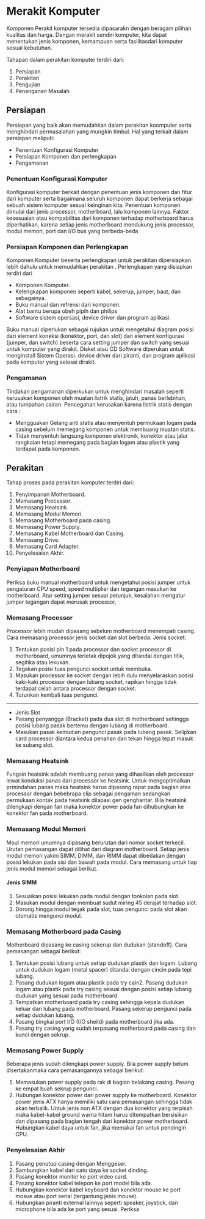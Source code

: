 # Merakit Komputer

Komponen Perakit komputer tersedia dipasarakn dengan beragam pilihan kualitas dan harga. Dengan merakit sendiri komputer, kita dapat menentukan jenis komponen, kemampuan serta fasilitasdari komputer sesuai kebutuhan.

Tahapan dalam perakitan komputer terdiri dari:

1. Persiapan
2. Perakitan
3. Pengujian
4. Penanganan Masalah

## Persiapan

Persiapan yang baik akan memudahkan dalam perakitan koomputer serta menghindari permasalahan yang mungkin timbul. Hal yang terkait dalam persiapan meliputi:

- Penentuan Konfigurasi Komputer
- Persiapan Komponen dan  perlengkapan
- Pengamanan

### Penentuan Konfigurasi Komputer

Konfigurasi komputer berkait dengan penentuan jenis komponen dan fitur dari komputer serta bagaimana seluruh komponen dapat berkerja sebagai sebuah sistem komputer sesuai keinginan kita. Penentuan komponen dimulai dari jenis processor, motherboard, lalu komponen  lainnya. Faktor kesesuaian atau kompabilitas dari komponen terhadap motherboard harus diperhatikan, karena setiap jenis motherboard mendukung jenis processor, modul memori, port dan I/O bus yang berbeda-beda

### Persiapan Komponen dan Perlengkapan

Komponen Komputer beserta perlengkapan untuk perakitan dipersiapkan lebih dahulu untuk memudahkan perakitan . Perlengkapan yang disiapkan terdiri dari

- Komponen Komputer.
- Kelengkapan komponen seperti kabel, sekerup, jumper, baut, dan sebagainya.
- Buku manual dan refrensi dari komponen.
- Alat bantu berupa obeh pipih dan philips
- Software sistem opersasi, device driver dan program aplikasi.

Buku manual diperlukan sebagai rujukan untuk mengetahui diagram posisi dari element koneksi (konektor, port, dan slot) dan element konfigurasi (jumper, dan switch) beserta cara setting jumper dan switch yang sesuai untuk komputer yang dirakit. Disket atau CD Software diperukan untuk menginstall Sistem Operasi. device driver dari piranti, dan program aplikasi pada komputer yang selesai dirakit.

### Pengamanan

Tindakan pengamanan diperkukan untuk menghindari masalah seperti kerusakan komponen oleh muatan listrik statis, jatuh, panas berlebihan, atau tumpahan cairan. Pencegahan kerusakan karena listrik statis dengan cara :

- Mengguakan Gelang anti statis atau menyentuh permukaan logam pada casing sebelum memegang komponen untuk membuang muatan statis.
- Tidak menyentuh langsung komponen elektronik, konektor atau jalur rangkaian tetapi memegang pada bagian logam atau plastik yang terdapat pada komponen.

## Perakitan

Tahap proses pada perakitan komputer terdiri dari:

1. Penyimpanan Motherboard.
2. Memasang Processor.
3. Memasang Heatsink.
4. Memasang Modul Memori.
5. Memasang Motherboard pada casing.
6. Memasang Power Supply.
7. Memasang Kabel Motherboard dan Casing.
8. Memasang Drive.
9. Memasang Card Adapter.
10. Penyelesaian Akhir.

### Penyiapan Motherboard

Periksa buku manual motherboard untuk mengetahui posisi jumper untuk pengaturan CPU speed, speed multiplier dan tegangan masukan ke motherboard. Atur setting jumper sesuai petunjuk, kesalahan mengatur jumper tegangan dapat merusak processor. 

### Memasang Processor

Processor lebih mudah dipasang sebelum motherboard menempati casing. Cara memasang processor jenis socket dan slot berbeda. Jenis socket:

1. Tentukan posisi pln 1 pada processor dan socket processor di motherboard, umumnya terletak dipojok yang ditandai dengan titik, segitika atau lekukan.
2. Tegakan posisi tuas pengunci socket untuk membuka.
3. Masukan processor ke socket dengan lebih dulu menyelaraskan posisi kaki-kaki processor dengan lubang socket, rapikan hingga tidak terdapat celah antara processor dengan socket.
4. Turunkan kembali tuas pengunci.

---

- Jenis Slot
- Pasang penyangga (Bracket) pada dua slot di motherboard sehingga posisi lubang pasak bertemu dengan lubang di motherboard.
- Masukan pasak kemudian pengunci pasak pada lubang pasak. Selipkan card processor diantara kedua penahan dan tekan hingga tepat masuk ke subang slot.

### Memasang Heatsink

Fungsin heatsink adalah membuang panas yang dihasilkan oleh processor lewat konduksi panas dari processor ke heatsink. Untuk mengoptimalkan prmindahan panas maka heatsink harus dipasang rapat pada bagian atas processor dengan bebebrapa clip sebagai pengaman sedangkan permukaan kontak pada heatsink dilapasi gen genghantar. Bila heatsink dilengkapi dengan fan maka konektor power pada fan dihubungkan ke konektor fan pada motherboard.

### Memasang Modul Memori

Moul memori umumnya dipasang berurutan dari nomor socket terkecil. Urutan pemasangan dapat dilihat dari diagram motherboard. Setiap jenis modul memori yakini SIMM, DIMM, dan RIMM dapat dibedakan dengan posisi lekukan pada sisi dan bawah pada modul. Cara memasang untuk tiap jenis modul memori sebagai berikut.

#### Jenis SIMM

1. Sesuaikan posisi lekukan pada modul dengan tonkolan pada slot.
2. Masukan modul dengan membuat sudut miring 45 derajat terhadap slot.
3. Dorong hingga modul tegak pada slot, tuas pengunci pada slot akan otomatis mengunci modul.

### Memasang Motherboard pada Casing

Motherboard dipasang ke casing sekerup dan dudukan (standoff). Cara pemasangan sebagai berikut:

1. Tentukan posisi lubang untuk setiap dudukan plastik dan logam. Lubang untuk dudukan logam (metal spacer) ditandai dengan cincin pada tepi lubang.
2. Pasang dudukan logam atau plastik pada try cain2. Pasang dudukan logam atau plastik pada try casing sesuai dengan posisi setiap lubang dudukan yang sesuai pada motherboard.
3. Tempatkan motherboard pada try casing sehingga kepala dudukan keluar dari lubang pada motherboard. Pasang sekerup pengunci pada setiap dudukan lubang.
4. Pasang bingkai port I/O (I/O sheild) pada motherboard jika ada.
5. Pasang try casing yang sudah terpasang motherboard pada casing dan kunci dengan sekrup.

### Memasang Power Supply

Beberapa jenis sudah dilengkapi power supply. Bila power supply belum disertakanmaka cara pemasangannya sebagai berikut:

1. Memasukan power supply pada rak di bagian belakang casing. Pasang ke empat buah sekrup pengunci.
2. Hubungan konektor power dari power supply ke motherboard. Konektor power jenis ATX hanya memiliki satu cara pemasangan sehingga tidak akan terbalik. Untuk jenis non ATX dengan dua konektor yang terpisah maka kabel-kabel ground warna hitam harus ditempatkan bersisikan dan dipasang pada bagian tengah dari konektor power motherboard. Hubungkan kabel daya untuk fan, jika memakai fan untuk pendingin CPU.

### Penyelesaian Akhir

1. Pasang penutup casing dengan Menggeser.
2. Sambungkan kabel dari catu daya ke socket dinding.
3. Pasang konektor monitor ke port video card.
4. Pasang konektor kabel telepon ke port model bila ada.
5. Hubungkan konektor kabel keyboard dan konektor mouse ke port mosue atau port serial (tergantung jenis mouse).
6. Hubungkan piranti external lainnya seperti speaker, joystick, dan microphone bila ada ke port yang sesuai. Periksa 

